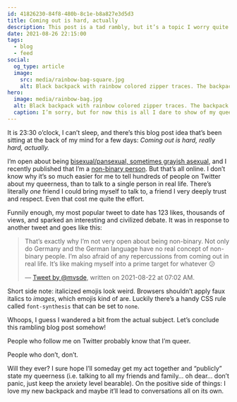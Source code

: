 ```yaml
---
id: 41826230-84f8-480b-8c1e-b8a827e3d5d3
title: Coming out is hard, actually
description: This post is a tad rambly, but it’s a topic I worry quite a bit about lately.
date: 2021-08-26 22:15:00
tags:
  - blog
  - feed
social:
  og_type: article
  image:
    src: media/rainbow-bag-square.jpg
    alt: Black backpack with rainbow colored zipper traces. The backpack leans against a tree.
hero:
  image: media/rainbow-bag.jpg
  alt: Black backpack with rainbow colored zipper traces. The backpack leans against a tree.
  caption: I’m sorry, but for now this is all I dare to show of my queerness in real life.
---
```


It is 23:30 o’clock, I can’t sleep, and there’s this blog post idea that’s been sitting at the back of my mind for a few days: _Coming out is hard, really hard, actually._

I’m open about being [bisexual/pansexual, sometimes grayish asexual](../straight-until-proven-fabulous/), and I recently published that I’m a [non-binary person](../down-the-rabbit-hole/). But that’s all online. I don’t know why it’s so much easier for me to tell hundreds of people on Twitter about my queerness, than to talk to a single person in real life. There’s literally _one_ friend I could bring myself to talk to, a friend I very deeply trust and respect. Even that cost me quite the effort.

Funnily enough, my most popular tweet to date has 123 likes, thousands of views, and sparked an interesting and civilized debate. It was in response to another tweet and goes like this:

> That’s exactly why I’m not very open about being non-binary. Not only do Germany and the German language have no real concept of non-binary people. I’m also afraid of any repercussions from coming out in real life. It’s like making myself into a prime target for whatever 😕
>
> — [Tweet by @mvsde](https://twitter.com/mvsde/status/1429308025303617536), written on 2021-08-22 at 07:02 AM.

Short side note: italicized emojis look weird. Browsers shouldn’t apply faux italics to _images_, which emojis kind of are. Luckily there’s a handy CSS rule called `font-synthesis` that can be set to `none`.

Whoops, I guess I wandered a bit from the actual subject. Let’s conclude this rambling blog post somehow!

People who follow me on Twitter probably know that I’m queer.

People who don’t, don’t.

Will they ever? I sure hope I’ll someday get my act together and “publicly” state my queerness (i.e. talking to all my friends and family… oh dear… don’t panic, just keep the anxiety level bearable). On the positive side of things: I love my new backpack and maybe it’ll lead to conversations all on its own.
